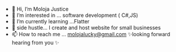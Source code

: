 - 👋 Hi, I’m Moloja Justice
- 👀 I’m interested in ... software development ( C#,JS)
- 🌱 I’m currently learning ...Flatter
- 🌱 side hustle... I create and host website for small businesses 
- 📫 How to reach me ... molojalucky@gmail.com
                   ✨looking forward hearing from you ✨ 
